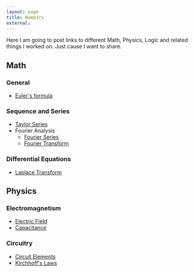 ```yaml
---
layout: page
title: Numb3rs
external:
---
```


Here I am going to post links to different Math, Physics, Logic and related things I worked on. Just cause I want to share.

## Math

### General

* [Euler's formula](/numb3rs/math/eulers-formula)

### Sequence and Series

* [Taylor Series](/numb3rs/math/taylor-series)
* Fourier Analysis
  * [Fourier Series](/numb3rs/math/fourier-series)
  * [Fourier Transform](/numb3rs/math/fourier-transform)

### Differential Equations

  * [Laplace Transform](/numb3rs/math/laplace-transform)

<!--
  * [Convolution Theorem](/numb3rs/math/convolution)




### Calculus

#### Derivative Proofs

#### Integral Proofs

#### Vector Mathematics
  * [Del](/numb3rs/math/calculus/del)
  * Gradient
  * Divergence
  * Curl
-->

## Physics

<!-- ### Classical mechanics

#### Kinematics

#### Forces

#### Work & Energy

### Fluid Dynamics

### Solid Dynamics

### Thermodynamics

* Zeroth law
* First law
* Second law
* Third law-->

### Electromagnetism

* [Electric Field](/numb3rs/physics/eandm/electric-field)
* [Capacitance](/numb3rs/physics/eandm/capacitance)

### Circuitry

* [Circuit Elements](/numb3rs/physics/circuitry/circuit-elements)
* [Kirchhoff's Laws](/numb3rs/physics/circuitry/kirchhoffs-laws)

<!--#### Optics

### Relativity

* [Special Relativity](/numb3rs/physics/relativity/special)
* [General Relativity](/numb3rs/physics/relativity/general)

### Quantum mechanics

## Astronomy

* Kepler's laws of planetary motion-->
